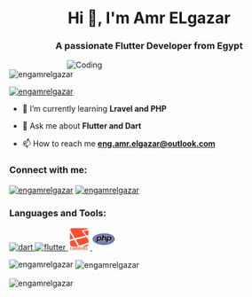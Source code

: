 <h1 align="center">Hi 👋, I'm Amr ELgazar</h1>
<h3 align="center">A passionate Flutter Developer from Egypt</h3>
<img align="right" alt="Coding" width="400" src="https://cdn-gnapb.nitrocdn.com/rVKsFrUUJpBqwSXDQLTtMASMDgzFisXl/assets/images/optimized/rev-b3dae67/d274cmdd0goq94.cloudfront.net/wp-content/uploads/2024/04/Flutter-App-Development_CTA1.png">

<p align="left"> <img src="https://komarev.com/ghpvc/?username=engamrelgazar&label=Profile%20views&color=0e75b6&style=flat" alt="engamrelgazar" /> </p>

<p align="left"> <a href="https://github.com/ryo-ma/github-profile-trophy"><img src="https://github-profile-trophy.vercel.app/?username=engamrelgazar" alt="engamrelgazar" /></a> </p>

- 🌱 I’m currently learning **Lravel and PHP**

- 💬 Ask me about **Flutter and Dart**

- 📫 How to reach me **eng.amr.elgazar@outlook.com**

<h3 align="left">Connect with me:</h3>
<p align="left">
<a href="https://linkedin.com/in/engamrelgazar" target="blank"><img align="center" src="https://raw.githubusercontent.com/rahuldkjain/github-profile-readme-generator/master/src/images/icons/Social/linked-in-alt.svg" alt="engamrelgazar" height="30" width="40" /></a>
<a href="https://fb.com/engamrelgazar" target="blank"><img align="center" src="https://raw.githubusercontent.com/rahuldkjain/github-profile-readme-generator/master/src/images/icons/Social/facebook.svg" alt="engamrelgazar" height="30" width="40" /></a>
</p>

<h3 align="left">Languages and Tools:</h3>
<p align="left"> <a href="https://dart.dev" target="_blank" rel="noreferrer"> <img src="https://www.vectorlogo.zone/logos/dartlang/dartlang-icon.svg" alt="dart" width="40" height="40"/> </a> <a href="https://flutter.dev" target="_blank" rel="noreferrer"> <img src="https://www.vectorlogo.zone/logos/flutterio/flutterio-icon.svg" alt="flutter" width="40" height="40"/> </a> <a href="https://laravel.com/" target="_blank" rel="noreferrer"> <img src="https://raw.githubusercontent.com/devicons/devicon/master/icons/laravel/laravel-plain-wordmark.svg" alt="laravel" width="40" height="40"/> </a> <a href="https://www.php.net" target="_blank" rel="noreferrer"> <img src="https://raw.githubusercontent.com/devicons/devicon/master/icons/php/php-original.svg" alt="php" width="40" height="40"/> </a> </p>

<p><img align="left" src="https://github-readme-stats.vercel.app/api/top-langs?username=engamrelgazar&show_icons=true&locale=en&layout=compact" alt="engamrelgazar" /></p>

<p>&nbsp;<img align="center" src="https://github-readme-stats.vercel.app/api?username=engamrelgazar&show_icons=true&locale=en" alt="engamrelgazar" /></p>

<p><img align="center" src="https://github-readme-streak-stats.herokuapp.com/?user=engamrelgazar&" alt="engamrelgazar" /></p>
